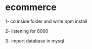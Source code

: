 # ecommerce


1- cd inside folder and write npm install

2- listening for 8000

3- import database in mysql 



